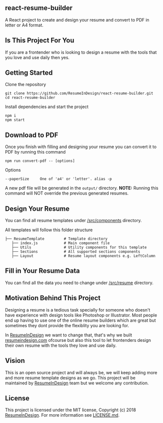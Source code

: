react-resume-builder
-----
A React project to create and design your resume and convert to PDF in letter or A4 format.

Is This Project For You
-------
If you are a frontender who is looking to design a resume with the tools that you love and use daily then yes.

Getting Started
-------
Clone the repository
```
git clone https://github.com/ResumeInDesign/react-resume-builder.git
cd react-resume-builder
```

Install dependencies and start the project
```
npm i
npm start
```

Download to PDF
--------
Once you finish with filling and designing your resume you can convert it to PDF by running this command
```
npm run convert-pdf -- [options]
```

Options
```
--paperSize     One of 'a4' or 'letter'. alias -p
```

A new pdf file will be generated in the `output/` directory. **NOTE:** Running this command will NOT override the previous generated resumes.

Design Your Resume
-------
You can find all resume templates under [/src/components](/src/components) directory.

All templates will follow this folder structure
```
├── ResumeTemplate         # Template directory
   ├── index.js            # Main component file
   ├── Utils               # Utility components for this template
   ├── Sections            # All supported sections components
   ├── Layout              # Resume layout components e.g. LeftColumn
```

Fill in Your Resume Data
-------
You can find all the data you need to change under [/src/resume](/src/resume) directory.

Motivation Behind This Project
-------
Designing a resume is a tedious task specially for someone who doesn't have experience with design tools like Photoshop or Illustrator. Most people end up having to use one of the online resume builders which are great but sometimes they dont provide the flexiblity you are looking for.

In [ResumeInDesign](https://www.resumeindesign.com) we want to change that, that's why we built [resumeindesign.com](https://www.resumeindesign.com) ofcourse but also this tool to let frontenders design their own resume with the tools they love and use daily.

Vision
-------
This is an open source project and will always be, we will keep adding more and more resume template designs as we go. This project will be maintained by [ResumeInDesign](https://www.resumeindesign.com) team but we welcome any contribution.

License
------
This project is licensed under the MIT license, Copyright (c) 2018 [ResumeInDesign](https://www.resumeindesign.com). For more information see [LICENSE.md](/LICENSE.md).

